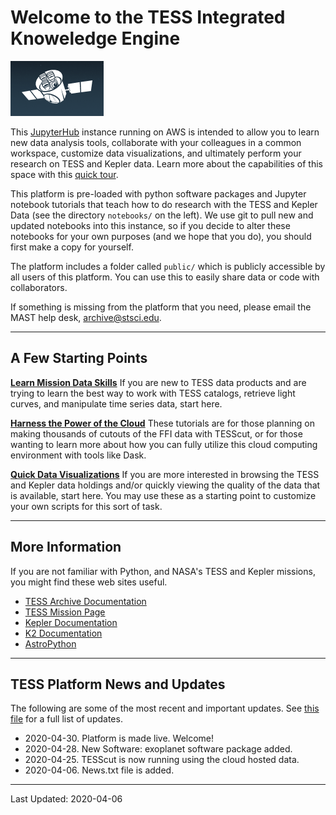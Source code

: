 # Welcome to the TESS Integrated Knoweledge Engine  
![TESS Sketch](tess-icon.png)

This [JupyterHub](https://jupyter.org/hub) instance running on AWS is intended to allow you to learn new data analysis tools, collaborate with your colleagues in a common workspace, customize data visualizations, and ultimately perform your research on TESS and Kepler data. Learn more about the capabilities of this space with this [quick tour](./tike-tour.md).

This platform is pre-loaded with python software packages and Jupyter notebook tutorials that teach how to do research with the TESS and Kepler Data (see the directory `notebooks/` on the left). We use git to pull new and updated notebooks into this instance, so if you decide to alter these notebooks for your own purposes (and we hope that you do), you should first make a copy for yourself. 

The platform includes a folder called `public/` which is publicly accessible by all users of this platform. You can use this to easily share data or code with collaborators.

If something is missing from the platform that you need, please email the MAST help desk, archive@stsci.edu. 

----

## A Few Starting Points

**[Learn Mission Data Skills](./learn-data-skills.md)** If you are new to TESS data products and are trying to learn the best way to work with TESS catalogs, retrieve light curves, and manipulate time series data, start here.

**[Harness the Power of the Cloud](./cloud-computing.md)** These tutorials are for those planning on making thousands of cutouts of the FFI data with TESScut, or for those wanting to learn more about how you can fully utilize this cloud computing environment with tools like Dask.

**[Quick Data Visualizations](./quick-visualizations.md)** If you are more interested in browsing the TESS and Kepler data holdings and/or quickly viewing the quality of the data that is available, start here. You may use these as a starting point to customize your own scripts for this sort of task.


---

## More Information
If you are not familiar with Python, and NASA's TESS and Kepler missions, you might find these web sites useful. 

- [TESS Archive Documentation](https://outerspace.stsci.edu/display/TESS)
- [TESS Mission Page](https://tess.mit.edu)
- [Kepler Documentation](https://archive.stsci.edu/missions-and-data/kepler/documents)
- [K2 Documentation](https://archive.stsci.edu/missions-and-data/k2/documents)
- [AstroPython](http://www.astropython.org/tutorials/)

----

## TESS Platform News and Updates
The following are some of the most recent and important updates. See [this file](news.txt) for a full list of updates.
 
- 2020-04-30. Platform is made live. Welcome!
- 2020-04-28. New Software: exoplanet software package added.
- 2020-04-25. TESScut is now running using the cloud hosted data. 
- 2020-04-06. News.txt file is added.

---

Last Updated: 2020-04-06




